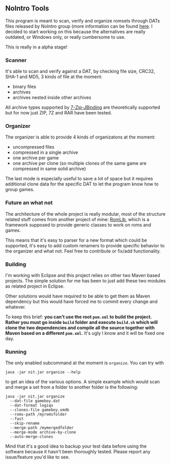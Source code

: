 ## NoIntro Tools

This program is meant to scan, verify and organize romsets through DATs files released by NoIntro group (more information can be found [here](http://datomatic.no-intro.org/). I decided to start working on this because the alternatives are really outdated, or Windows only, or really cumbersome to use.

This is really in a alpha stage!

### Scanner
It's able to scan and verify against a DAT, by checking file size, CRC32, SHA-1 and MD5, 3 kinds of file at the moment:

- binary files
- archives
- archives nested inside other archives

All archive types supported by [7-Zip-JBinding](http://sevenzipjbind.sourceforge.net/) are theoretically supported but for now just ZIP, 7Z and RAR have been tested.

### Organizer

The organizer is able to provide 4 kinds of organizatons at the moment:

- uncompressed files
- compressed in a single archive
- one archive per game
- one archive per clone (so multiple clones of the same game are compressed in same solid archive)

The last mode is especially useful to save a lot of space but it requires additional clone data for the specific DAT to let the program know how to group games.

### Future an what not

The architecture of the whole project is really modular, most of the structure related stuff comes from another project of mine: [RomLib](https://github.com/Jakz/romlib), which is a framework supposed to provide generic classes to work on roms and games.

This means that it's easy to parser for a new format which could be supported, it's easy to add custom renamers to provide specific behavior to the organizer and what not. Feel free to contribute or fix/add functionality.

### Building
I'm working with Eclipse and this project relies on other two Maven based projects. The simple solution for me has been to just add these two modules as related project in Eclipse.

Other solutions would have required to be able to get them as Maven dependency but this would have forced me to commit every change and whatever.

To keep this brief: __you can't use the root `pom.xml` to build the project. Rather you must go inside `build` folder and execute `build.sh` which will clone the two dependencies and compile all the source together with Maven based on a different `pom.xml`.__ It's ugly I know and it will be fixed one day.

### Running
The only enabled subcommand at the moment is `organize`. You can try with

    java -jar nit.jar organize --help
    
to get an idea of the various options. A simple example which would scan and merge a set from a folder to another folder is the following:

    java -jar nit.jar organize 
      --dat-file gameboy.dat 
      --dat-format logiqx 
      --clones-file gameboy.xmdb 
      --roms-path /myromsfolder
      --fast
      --skip-rename
      --merge-path /mymergedfolder
      --merge-mode archive-by-clone
      --auto-merge-clones
      
Mind that it's a good idea to backup your test data before using the software because it hasn't been thoroughly tested. Please report any issue/feature you'd like to see.